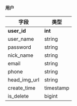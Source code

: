 #### 用户

|字段|类型|
|----|----|
|**user_id**|**int**|
|user_name|string|
|password|string|
|nick_name|string|
|email|string|
|phone|string|
|head_img_url|string|
|create_time|timestamp|
|is_delete|bigint|
